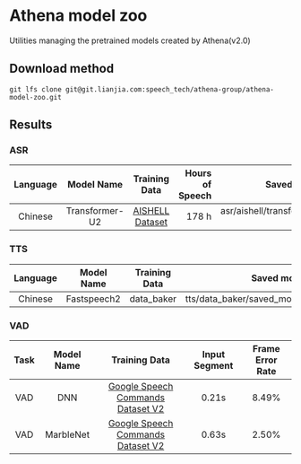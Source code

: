 # Athena model zoo

Utilities managing the pretrained models created by Athena(v2.0)

## Download method

```shell
git lfs clone git@git.lianjia.com:speech_tech/athena-group/athena-model-zoo.git
```


## Results

### ASR

Language  | Model Name | Training Data | Hours of Speech |   Saved model | Chunk size | Error Rate
:-----------: | :------------: | :----------: |  -------: | -------: | -------: | -------:
Chinese  | Transformer-U2 | [AISHELL Dataset](http://www.openslr.org/33/) | 178 h | asr/aishell/transformer-u2 | Full | 6.62% (CER)

### TTS

Language  | Model Name | Training Data |  Saved model 
:-----------: | :------------: | :----------: |  -------: 
Chinese  | Fastspeech2 | data_baker | tts/data_baker/saved_model/ 

### VAD

Task | Model Name |      Training Data      | Input Segment | Frame Error Rate
:-----------: | :------: | :------------: | :-----: | :----------:
VAD  | DNN | [Google Speech Commands Dataset V2](http://download.tensorflow.org/data/speech_commands_v0.02.tar.gz) | 0.21s | 8.49%
VAD  | MarbleNet | [Google Speech Commands Dataset V2](http://download.tensorflow.org/data/speech_commands_v0.02.tar.gz) | 0.63s | 2.50%
